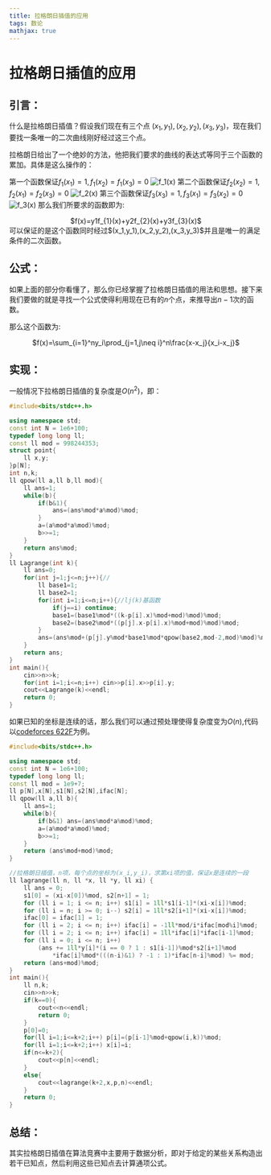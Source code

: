 ```yaml
---
title: 拉格朗日插值的应用
tags: 数论
mathjax: true
---
```

# 拉格朗日插值的应用
<!---more--->
## 引言：

什么是拉格朗日插值？假设我们现在有三个点 $(x_1,y_1),(x_2,y_2),(x_3,y_3)$，现在我们要找一条唯一的二次曲线刚好经过这三个点。

拉格朗日给出了一个绝妙的方法，他把我们要求的曲线的表达式等同于三个函数的累加。具体是这么操作的：

第一个函数保证$f_1(x_1)=1,f_1(x_2)=f_1(x_3)=0$
![$f_1(x)$](https://pic2.zhimg.com/80/v2-085cca3fb3f1c23c1975b73d7950d138_hd.jpg)
第二个函数保证$f_2(x_2)=1,f_2(x_1)=f_2(x_3)=0$
![$f_2(x)$](https://pic4.zhimg.com/v2-c956818e984bd46c5c9f5d45f7944b3a_r.jpg)
第三个函数保证$f_3(x_3)=1,f_3(x_1)=f_3(x_2)=0$
![$f_3(x)$](https://pic1.zhimg.com/80/v2-276e27d2c27f49cbdf6916468aa497ce_hd.jpg)
那么我们所要求的函数即为:
<center>$f(x)=y1f_{1}(x)+y2f_{2}(x)+y3f_{3}(x)$ </center>
可以保证的是这个函数同时经过$(x_1,y_1),(x_2,y_2),(x_3,y_3)$并且是唯一的满足条件的二次函数。

## 公式：

如果上面的部分你看懂了，那么你已经掌握了拉格朗日插值的用法和思想。接下来我们要做的就是寻找一个公式使得利用现在已有的$n$个点，来推导出$n-1$次的函数。

那么这个函数为:

<center>$f(x)=\sum_{i=1}^ny_i\prod_{j=1,j\neq i}^n\frac{x-x_j}{x_i-x_j}$ </center>

## 实现：
一般情况下拉格朗日插值的复杂度是$O(n^2)$，即：
```cpp
#include<bits/stdc++.h>

using namespace std;
const int N = 1e6+100;
typedef long long ll;
const ll mod = 998244353;
struct point{
	ll x,y;
}p[N];
int n,k;
ll qpow(ll a,ll b,ll mod){
	ll ans=1;
	while(b){
		if(b&1){
			ans=(ans%mod*a%mod)%mod;
		}
		a=(a%mod*a%mod)%mod;
		b>>=1;
	}
	return ans%mod;
}
ll Lagrange(int k){
	ll ans=0;
	for(int j=1;j<=n;j++){//
		ll base1=1;
		ll base2=1;
		for(int i=1;i<=n;i++){//lj(k)基函数 
			if(j==i) continue;
			base1=(base1%mod*((k-p[i].x)%mod+mod)%mod)%mod;
			base2=(base2%mod*((p[j].x-p[i].x)%mod+mod)%mod)%mod;
		}
		ans=(ans%mod+(p[j].y%mod*base1%mod*qpow(base2,mod-2,mod)%mod)%mod)%mod;
	}
	return ans;
} 
int main(){
	cin>>n>>k;
	for(int i=1;i<=n;i++) cin>>p[i].x>>p[i].y;
	cout<<Lagrange(k)<<endl;
	return 0;
}

```

如果已知的坐标是连续的话，那么我们可以通过预处理使得复杂度变为$O(n)$,代码以[codeforces 622F](https://codeforces.com/contest/622/problem/F)为例。

```cpp
#include<bits/stdc++.h>

using namespace std;
const int N = 1e6+100;
typedef long long ll;
const ll mod = 1e9+7;
ll p[N],x[N],s1[N],s2[N],ifac[N];
ll qpow(ll a,ll b){
	ll ans=1;
	while(b){
		if(b&1) ans=(ans%mod*a%mod)%mod;
		a=(a%mod*a%mod)%mod;
		b>>=1;
	}
	return (ans%mod+mod)%mod;
}

//拉格朗日插值，n项，每个点的坐标为(x_i,y_i)，求第xi项的值，保证x是连续的一段 
ll lagrange(ll n, ll *x, ll *y, ll xi) {
    ll ans = 0;
    s1[0] = (xi-x[0])%mod, s2[n+1] = 1;
    for (ll i = 1; i <= n; i++) s1[i] = 1ll*s1[i-1]*(xi-x[i])%mod;
    for (ll i = n; i >= 0; i--) s2[i] = 1ll*s2[i+1]*(xi-x[i])%mod;
    ifac[0] = ifac[1] = 1;
    for (ll i = 2; i <= n; i++) ifac[i] = -1ll*mod/i*ifac[mod%i]%mod;
    for (ll i = 2; i <= n; i++) ifac[i] = 1ll*ifac[i]*ifac[i-1]%mod;
    for (ll i = 0; i <= n; i++)
        (ans += 1ll*y[i]*(i == 0 ? 1 : s1[i-1])%mod*s2[i+1]%mod
            *ifac[i]%mod*(((n-i)&1) ? -1 : 1)*ifac[n-i]%mod) %= mod;
    return (ans+mod)%mod;
}
int main(){
	ll n,k;
	cin>>n>>k;
	if(k==0){
		cout<<n<<endl;
		return 0;
	}
	p[0]=0;
	for(ll i=1;i<=k+2;i++) p[i]=(p[i-1]%mod+qpow(i,k))%mod;
	for(ll i=1;i<=k+2;i++) x[i]=i;
	if(n<=k+2){
		cout<<p[n]<<endl;
	}
	else{
		cout<<lagrange(k+2,x,p,n)<<endl;
	}
	return 0;
}

```
## 总结：

其实拉格朗日插值在算法竞赛中主要用于数据分析，即对于给定的某些关系构造出若干已知点，然后利用这些已知点去计算通项公式。


                                 